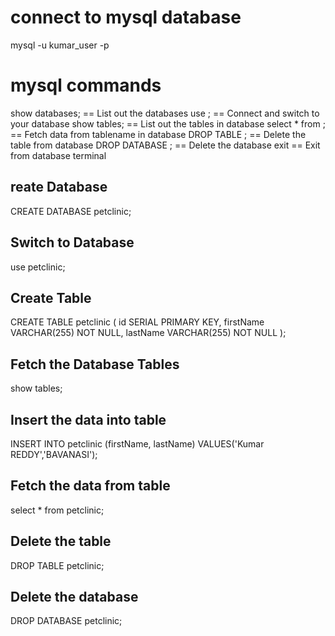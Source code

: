 connect to mysql database
=========================
mysql -u kumar_user -p 


mysql commands
===============
show databases;                		== List out the databases
use <database-name>;				== Connect and switch to your database
show tables;                    	== List out the tables in database
select * from <tablename>;	     	== Fetch data from tablename in database
DROP TABLE <tablename>;             == Delete the table from database
DROP DATABASE <database-name>;   	== Delete the database
exit								== Exit from database terminal


reate Database
---------------
CREATE DATABASE petclinic;

Switch to Database
------------------
use petclinic;

Create Table
------------
CREATE TABLE petclinic (
   id SERIAL PRIMARY KEY,
   firstName VARCHAR(255) NOT NULL,
   lastName VARCHAR(255) NOT NULL
);

Fetch the Database Tables
-------------------------
show tables;

Insert the data into table
--------------------------
INSERT INTO petclinic (firstName, lastName) VALUES('Kumar REDDY','BAVANASI');

Fetch the data from table
-------------------------
select * from petclinic;

Delete the table
----------------
DROP TABLE petclinic;

Delete the database
----------------
DROP DATABASE petclinic;